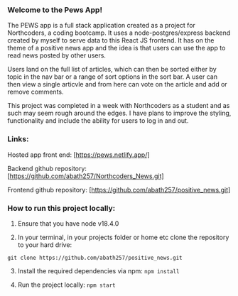 ### Welcome to the Pews App!
The PEWS app is a full stack application created as a project for Northcoders, a coding bootcamp. It uses a node-postgres/express backend created by myself to serve data to this React JS frontend. It has on the theme of a positive news app and the idea is that users can use the app to read news posted by other users. 

Users land on the full list of articles, which can then be sorted either by topic in the nav bar or a range of sort options in the sort bar. 
A user can then view a single articvle and from here can vote on the article and add or remove comments. 

This project was completed in a week with Northcoders as a student and as such may seem rough around the edges. I have plans to improve the styling, functionality and include the ability for users to log in and out. 

### Links: 

Hosted app front end: 
[https://pews.netlify.app/]

Backend github repository: 
[https://github.com/abath257/Northcoders_News.git]

Frontend github repository: 
[https://github.com/abath257/positive_news.git]

### How to run this project locally: 

1. Ensure that you have node v18.4.0

2. In your terminal, in your projects folder or home etc clone the repository to your hard drive: 

``` git clone https://github.com/abath257/positive_news.git ```

3. Install the required dependencies via npm: 
``` npm install ```

4. Run the project locally: 
```npm start```